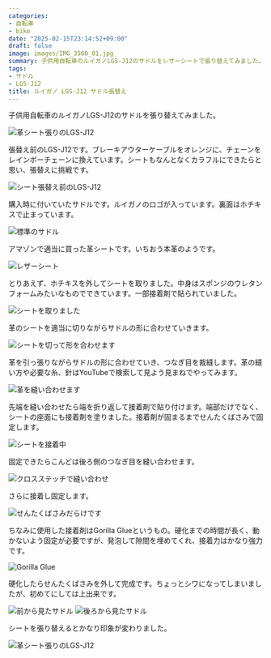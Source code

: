 ```yaml
---
categories:
- 自転車
- bike
date: "2025-02-15T23:14:52+09:00"
draft: false
image: images/IMG_3560_01.jpg
summary: 子供用自転車のルイガノLGS-J12のサドルをレザーシートで張り替えてみました。
tags:
- サドル
- LGS-J12
title: ルイガノ LGS-J12 サドル張替え
---
```


子供用自転車のルイガノLGS-J12のサドルを張り替えてみました。

![革シート張りのLGS-J12](./images/IMG_3560_01.jpg)

張替え前のLGS-J12です。ブレーキアウターケーブルをオレンジに、チェーンをレインボーチェーンに換えています。シートもなんとなくカラフルにできたらと思い、張替えに挑戦です。

![シート張替え前のLGS-J12](./images/R5231639_01.jpg)

購入時に付いていたサドルです。ルイガノのロゴが入っています。裏面はホチキスで止まっています。

![標準のサドル](./images/DSCF6982_01.jpg)

アマゾンで適当に買った革シートです。いちおう本革のようです。

![レザーシート](./images/DSCF6984.jpg)

とりあえず、ホチキスを外してシートを取りました。中身はスポンジのウレタンフォームみたいなものでできています。一部接着剤で貼られていました。

![シートを取りました](./images/DSCF6983.jpg)

革のシートを適当に切りながらサドルの形に合わせていきます。

![シートを切って形を合わせます](./images/DSCF6985.jpg)

革を引っ張りながらサドルの形に合わせていき、つなぎ目を裁縫します。革の縫い方や必要な糸、針はYouTubeで検索して見よう見まねでやってみます。

![革を縫い合わせます](./images/DSCF6986.jpg)

先端を縫い合わせたら端を折り返して接着剤で貼り付けます。端部だけでなく、シートの座面にも接着剤を塗りました。接着剤が固まるまでせんたくばさみで固定します。

![シートを接着中](./images/DSCF6987.jpg)

固定できたらこんどは後ろ側のつなぎ目を縫い合わせます。

![クロスステッチで縫い合わせ](./images/DSCF6988_01.jpg)

さらに接着し固定します。

![せんたくばさみだらけです](./images/DSCF6989_01.jpg)

ちなみに使用した接着剤はGorilla
Glueというもの。硬化までの時間が長く、動かないよう固定が必要ですが、発泡して隙間を埋めてくれ、接着力はかなり強力です。

![Gorilla Glue](./images/DSCF6990_01.jpg)

硬化したらせんたくばさみを外して完成です。ちょっとシワになってしまいましたが、初めてにしては上出来です。

![前から見たサドル](./images/DSCF6991.jpg) ![後ろから見たサドル](./images/DSCF6993.jpg)

シートを張り替えるとかなり印象が変わりました。

![革シート張りのLGS-J12](./images/IMG_3560_01.jpg)
